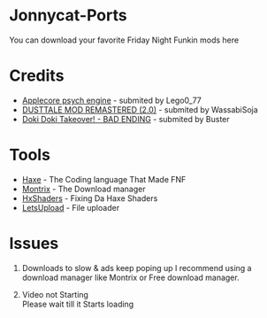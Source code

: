 # Jonnycat-Ports
You can download your favorite Friday Night Funkin mods here 
 
# Credits 
- [Applecore psych engine](https://gamebanana.com/mods/344049) -  submited by Lego0_77 
- [DUSTTALE MOD REMASTERED (2.0)](https://gamebanana.com/mods/287084) -  submited by WassabiSoja 
- [Doki Doki Takeover! - BAD ENDING](https://gamebanana.com/mods/386603) -  submited by Buster
 
# Tools  
 
- [Haxe](https://haxe.org/download/) -  The Coding language That Made FNF 
- [Montrix](https://motrix.app) -  The Download manager
- [HxShaders](https://github.com/ItsyourboyJonnycat/HxShaders) -  Fixing Da Haxe Shaders
- [LetsUpload](https://letsupload.cc) -  File uploader

# Issues 
 
 1. Downloads to slow & ads keep poping up 
 I recommend using a download manager like Montrix or Free download manager. 
 
 2. Video not Starting  
 Please wait till it Starts loading
